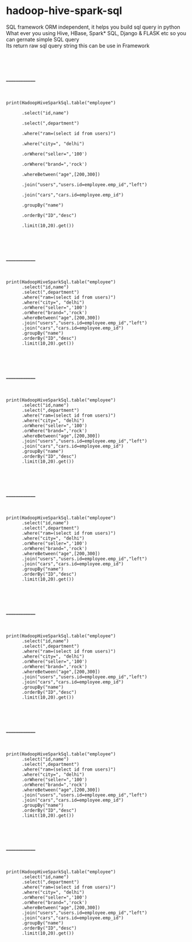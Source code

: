 # hadoop-hive-spark-sql
SQL framework ORM independent, it helps you build sql query in python<br/>
What ever you using Hive, HBase, Spark* SQL, Django & FLASK etc so you can gernate simple SQL query<br/>
Its return raw sql query string this can be use in Framework<br/>



<!--New Section **************************-->
<br/><h4>____________</h4>
---------------------------------------------
<br/>
<code>
print(HadoopHiveSparkSql.table("employee")<br/>
      .select("id,name")<br/>
      .select(",department")<br/>
      .where("ram=(select id from users)")<br/>
      .where("city=", "delhi")<br/>
      .orWhere("seller=",'100')<br/>
      .orWhere("brand=",'rock')<br/>
      .whereBetween("age",[200,300])<br/>
      .join("users","users.id=employee.emp_id","left")<br/>
      .join("cars","cars.id=employee.emp_id")<br/>
      .groupBy("name")<br/>
      .orderBy("ID","desc")<br/>
      .limit(10,20).get())
</code>



<!--New Section **************************-->
<br/><h4>____________</h4>
---------------------------------------------
<br/>
<code>
print(HadoopHiveSparkSql.table("employee")
      .select("id,name")
      .select(",department")
      .where("ram=(select id from users)")
      .where("city=", "delhi")
      .orWhere("seller=",'100')
      .orWhere("brand=",'rock')
      .whereBetween("age",[200,300])
      .join("users","users.id=employee.emp_id","left")
      .join("cars","cars.id=employee.emp_id")
      .groupBy("name")
      .orderBy("ID","desc")
      .limit(10,20).get())
</code>

<!--New Section **************************-->
<br/><h4>____________</h4>
---------------------------------------------
<br/>
<code>
print(HadoopHiveSparkSql.table("employee")
      .select("id,name")
      .select(",department")
      .where("ram=(select id from users)")
      .where("city=", "delhi")
      .orWhere("seller=",'100')
      .orWhere("brand=",'rock')
      .whereBetween("age",[200,300])
      .join("users","users.id=employee.emp_id","left")
      .join("cars","cars.id=employee.emp_id")
      .groupBy("name")
      .orderBy("ID","desc")
      .limit(10,20).get())
</code>


<!--New Section **************************-->
<br/><h4>____________</h4>
---------------------------------------------
<br/>
<code>
print(HadoopHiveSparkSql.table("employee")
      .select("id,name")
      .select(",department")
      .where("ram=(select id from users)")
      .where("city=", "delhi")
      .orWhere("seller=",'100')
      .orWhere("brand=",'rock')
      .whereBetween("age",[200,300])
      .join("users","users.id=employee.emp_id","left")
      .join("cars","cars.id=employee.emp_id")
      .groupBy("name")
      .orderBy("ID","desc")
      .limit(10,20).get())
</code>


<!--New Section **************************-->
<br/><h4>____________</h4>
---------------------------------------------
<br/>
<code>
print(HadoopHiveSparkSql.table("employee")
      .select("id,name")
      .select(",department")
      .where("ram=(select id from users)")
      .where("city=", "delhi")
      .orWhere("seller=",'100')
      .orWhere("brand=",'rock')
      .whereBetween("age",[200,300])
      .join("users","users.id=employee.emp_id","left")
      .join("cars","cars.id=employee.emp_id")
      .groupBy("name")
      .orderBy("ID","desc")
      .limit(10,20).get())
</code>



<!--New Section **************************-->
<br/><h4>____________</h4>
---------------------------------------------
<br/>
<code>
print(HadoopHiveSparkSql.table("employee")
      .select("id,name")
      .select(",department")
      .where("ram=(select id from users)")
      .where("city=", "delhi")
      .orWhere("seller=",'100')
      .orWhere("brand=",'rock')
      .whereBetween("age",[200,300])
      .join("users","users.id=employee.emp_id","left")
      .join("cars","cars.id=employee.emp_id")
      .groupBy("name")
      .orderBy("ID","desc")
      .limit(10,20).get())
</code>


<!--New Section **************************-->
<br/><h4>____________</h4>
---------------------------------------------
<br/>
<code>
print(HadoopHiveSparkSql.table("employee")
      .select("id,name")
      .select(",department")
      .where("ram=(select id from users)")
      .where("city=", "delhi")
      .orWhere("seller=",'100')
      .orWhere("brand=",'rock')
      .whereBetween("age",[200,300])
      .join("users","users.id=employee.emp_id","left")
      .join("cars","cars.id=employee.emp_id")
      .groupBy("name")
      .orderBy("ID","desc")
      .limit(10,20).get())
</code>